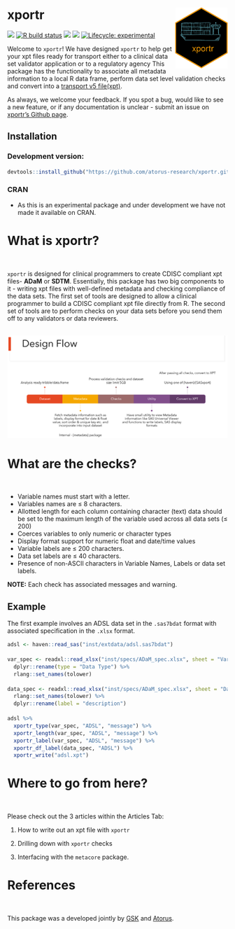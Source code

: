 
<!-- README.md is generated from README.Rmd. Please edit that file -->

# xportr <img src="man/figures/logo.png" align="right" alt="" width="120" />

<!-- badges: start -->

[<img src="https://img.shields.io/badge/Slack-RValidationHub-blue?style=flat&logo=slack">](https://RValidationHub.slack.com)
[![R build
status](https://github.com/atorus-research/xportr/workflows/R-CMD-check/badge.svg)](https://github.com/atorus-research/xportr/actions?workflow=R-CMD-check)
[<img src="https://img.shields.io/codecov/c/github/atorus-research/xportr">](https://codecov.io/gh/atorus-research/xportr)
[<img src="https://img.shields.io/badge/License-MIT-blue.svg">](https://github.com/atorus-research/xportr/blob/master/LICENSE)
[![Lifecycle:
experimental](https://img.shields.io/badge/lifecycle-experimental-orange.svg)](https://lifecycle.r-lib.org/articles/stages.html#experimental-1)
<!-- badges: end -->

Welcome to `xportr`! We have designed `xportr` to help get your xpt
files ready for transport either to a clinical data set validator
application or to a regulatory agency This package has the functionality
to associate all metadata information to a local R data frame, perform
data set level validation checks and convert into a [transport v5
file(xpt)](https://documentation.sas.com/doc/en/pgmsascdc/9.4_3.5/movefile/n1xbwdre0giahfn11c99yjkpi2yb.htm).

As always, we welcome your feedback. If you spot a bug, would like to
see a new feature, or if any documentation is unclear - submit an issue
on [xportr’s Github
page](https://github.com/atorus-research/xportr/issues).

## Installation

### Development version:

``` r
devtools::install_github("https://github.com/atorus-research/xportr.git")
```

### CRAN

-   As this is an experimental package and under development we have not
    made it available on CRAN.

# What is xportr?

<br>

`xportr` is designed for clinical programmers to create CDISC compliant
xpt files- **ADaM** or **SDTM**. Essentially, this package has two big
components to it - writing xpt files with well-defined metadata and
checking compliance of the data sets. The first set of tools are
designed to allow a clinical programmer to build a CDISC compliant xpt
file directly from R. The second set of tools are to perform checks on
your data sets before you send them off to any validators or data
reviewers.

<br>

<img src="man/figures/design_flow.png">

<br>

# What are the checks?

<br>

-   Variable names must start with a letter.
-   Variables names are ≤ 8 characters.
-   Allotted length for each column containing character (text) data
    should be set to the maximum length of the variable used across all
    data sets (≤ 200)
-   Coerces variables to only numeric or character types
-   Display format support for numeric float and date/time values
-   Variable labels are ≤ 200 characters.
-   Data set labels are ≤ 40 characters.
-   Presence of non-ASCII characters in Variable Names, Labels or data
    set labels.

**NOTE:** Each check has associated messages and warning.

## Example

The first example involves an ADSL data set in the `.sas7bdat` format
with associated specification in the `.xlsx` format.

``` r
adsl <- haven::read_sas("inst/extdata/adsl.sas7bdat")

var_spec <- readxl::read_xlsx("inst/specs/ADaM_spec.xlsx", sheet = "Variables") %>%
  dplyr::rename(type = "Data Type") %>%
  rlang::set_names(tolower)
  
data_spec <- readxl::read_xlsx("inst/specs/ADaM_spec.xlsx", sheet = "Datasets") %>%
  rlang::set_names(tolower) %>%
  dplyr::rename(label = "description")
  
adsl %>%
  xportr_type(var_spec, "ADSL", "message") %>%
  xportr_length(var_spec, "ADSL", "message") %>%
  xportr_label(var_spec, "ADSL", "message") %>%
  xportr_df_label(data_spec, "ADSL") %>%
  xportr_write("adsl.xpt")
```

# Where to go from here?

<br>

Please check out the 3 articles within the Articles Tab:

1.  How to write out an xpt file with `xportr`

2.  Drilling down with `xportr` checks

3.  Interfacing with the `metacore` package.

# References

<br>

This package was a developed jointly by
[GSK](https://us.gsk.com/en-us/home/) and
[Atorus](https://www.atorusresearch.com/).
